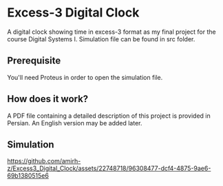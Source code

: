 # Excess-3 Digital Clock
A digital clock showing time in excess-3 format as my final project for the course Digital Systems I. Simulation file can be found in src folder.

## Prerequisite
You'll need Proteus in order to open the simulation file.

## How does it work?
A PDF file containing a detailed description of this project is provided in Persian. An English version may be added later.

## Simulation



https://github.com/amirh-z/Excess3_Digital_Clock/assets/22748718/96308477-dcf4-4875-9ae6-69b1380515e6


